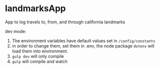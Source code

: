 # landmarksApp
App to log travels to, from, and through california landmarks

dev mode:
1. The environment variables have default values set in `/config/constants`
2. in order to change them, set them in .env, the node package `dotenv` will load them into environment.
3. `gulp dev` will only compile
4. `gulp` will compile and watch
